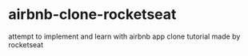 # airbnb-clone-rocketseat
attempt to implement and learn with airbnb app clone tutorial made by rocketseat
